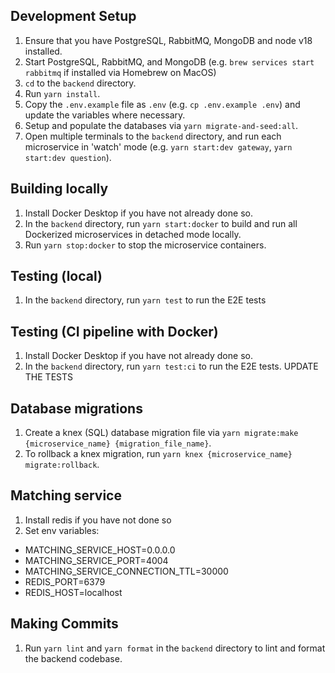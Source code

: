 ## Development Setup
1. Ensure that you have PostgreSQL, RabbitMQ, MongoDB and node v18 installed.
1. Start PostgreSQL, RabbitMQ, and MongoDB (e.g. `brew services start rabbitmq` if installed via Homebrew on MacOS)
1. `cd` to the `backend` directory.
1. Run `yarn install`.
1. Copy the `.env.example` file as `.env` (e.g. `cp .env.example .env`) and update the variables where necessary.
1. Setup and populate the databases via `yarn migrate-and-seed:all`.
1. Open multiple terminals to the `backend` directory, and run each microservice in 'watch' mode (e.g. `yarn start:dev gateway`, `yarn start:dev question`).

## Building locally
1. Install Docker Desktop if you have not already done so.
1. In the `backend` directory, run `yarn start:docker` to build and run all Dockerized microservices in detached mode locally.
1. Run `yarn stop:docker` to stop the microservice containers.

## Testing (local)
1. In the `backend` directory, run `yarn test` to run the E2E tests

## Testing (CI pipeline with Docker)
1. Install Docker Desktop if you have not already done so.
1. In the `backend` directory, run `yarn test:ci` to run the E2E tests.
UPDATE THE TESTS

## Database migrations
1. Create a knex (SQL) database migration file via `yarn migrate:make {microservice_name} {migration_file_name}`.
1. To rollback a knex migration, run `yarn knex {microservice_name} migrate:rollback`.

## Matching service
1. Install redis if you have not done so
1. Set env variables:
  - MATCHING_SERVICE_HOST=0.0.0.0
  - MATCHING_SERVICE_PORT=4004
  - MATCHING_SERVICE_CONNECTION_TTL=30000
  - REDIS_PORT=6379
  - REDIS_HOST=localhost
## Making Commits
1. Run `yarn lint` and `yarn format` in the `backend` directory to lint and format the backend codebase.
